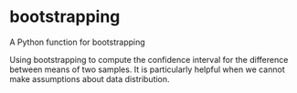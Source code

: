 # bootstrapping
A Python function for bootstrapping

Using bootstrapping to compute the confidence interval for the difference between means of two samples.
It is particularly helpful when we cannot make assumptions about data distribution.
